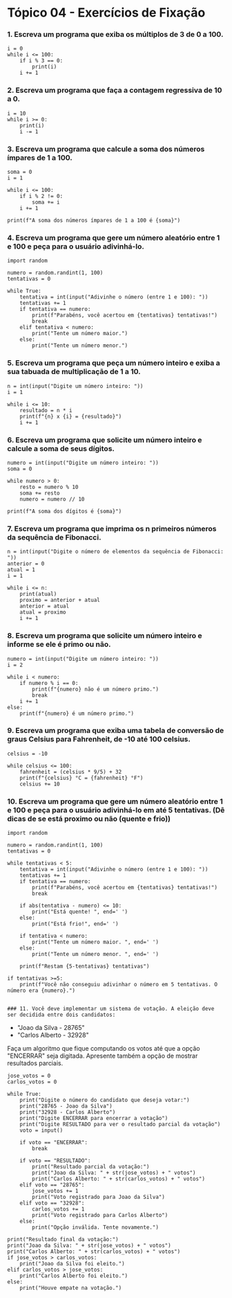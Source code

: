# Tópico 04 - Exercícios de Fixação

### 1. Escreva um programa que exiba os múltiplos de 3 de 0 a 100.

```
i = 0
while i <= 100:
    if i % 3 == 0:
        print(i)
    i += 1
```

### 2. Escreva um programa que faça a contagem regressiva de 10 a 0.

```
i = 10
while i >= 0:
    print(i)
    i -= 1
```

### 3. Escreva um programa que calcule a soma dos números ímpares de 1 a 100.

```
soma = 0
i = 1

while i <= 100:
    if i % 2 != 0:
        soma += i
    i += 1

print(f"A soma dos números ímpares de 1 a 100 é {soma}")
```

### 4. Escreva um programa que gere um número aleatório entre 1 e 100 e peça para o usuário adivinhá-lo.

```
import random

numero = random.randint(1, 100)
tentativas = 0

while True:
    tentativa = int(input("Adivinhe o número (entre 1 e 100): "))
    tentativas += 1
    if tentativa == numero:
        print(f"Parabéns, você acertou em {tentativas} tentativas!")
        break
    elif tentativa < numero:
        print("Tente um número maior.")
    else:
        print("Tente um número menor.")
```

### 5. Escreva um programa que peça um número inteiro e exiba a sua tabuada de multiplicação de 1 a 10.

```
n = int(input("Digite um número inteiro: "))
i = 1

while i <= 10:
    resultado = n * i
    print(f"{n} x {i} = {resultado}")
    i += 1
```

### 6. Escreva um programa que solicite um número inteiro e calcule a soma de seus dígitos.

```
numero = int(input("Digite um número inteiro: "))
soma = 0

while numero > 0:
    resto = numero % 10
    soma += resto
    numero = numero // 10

print(f"A soma dos dígitos é {soma}")
```

### 7. Escreva um programa que imprima os n primeiros números da sequência de Fibonacci.

```
n = int(input("Digite o número de elementos da sequência de Fibonacci: "))
anterior = 0
atual = 1
i = 1

while i <= n:
    print(atual)
    proximo = anterior + atual
    anterior = atual
    atual = proximo
    i += 1
```

### 8. Escreva um programa que solicite um número inteiro e informe se ele é primo ou não.

```
numero = int(input("Digite um número inteiro: "))
i = 2

while i < numero:
    if numero % i == 0:
        print(f"{numero} não é um número primo.")
        break
    i += 1
else:
    print(f"{numero} é um número primo.")
```

### 9. Escreva um programa que exiba uma tabela de conversão de graus Celsius para Fahrenheit, de -10 até 100 celsius.

```
celsius = -10

while celsius <= 100:
    fahrenheit = (celsius * 9/5) + 32
    print(f"{celsius} °C = {fahrenheit} °F")
    celsius += 10
```

### 10. Escreva um programa que gere um número aleatório entre 1 e 100 e peça para o usuário adivinhá-lo em até 5 tentativas. (Dê dicas de se está proximo ou não (quente e frio))

```
import random

numero = random.randint(1, 100)
tentativas = 0

while tentativas < 5:
    tentativa = int(input("Adivinhe o número (entre 1 e 100): "))
    tentativas += 1
    if tentativa == numero:
        print(f"Parabéns, você acertou em {tentativas} tentativas!")
        break

    if abs(tentativa - numero) <= 10:
        print("Está quente! ", end=' ')
    else:
        print("Está frio!", end=' ')

    if tentativa < numero:
        print("Tente um número maior. ", end=' ')
    else:
        print("Tente um número menor. ", end=' ')

    print(f"Restam {5-tentativas} tentativas")

if tentativas >=5:
    print(f"Você não conseguiu adivinhar o número em 5 tentativas. O número era {numero}.")


### 11. Você deve implementar um sistema de votação. A eleição deve ser decidida entre dois candidatos:
```

- "Joao da Silva - 28765"  
- "Carlos Alberto - 32928"

Faça um algoritmo que fique computando os votos até que a opção "ENCERRAR" seja digitada. 
Apresente também a opção de mostrar resultados parciais.

```
jose_votos = 0
carlos_votos = 0

while True:
    print("Digite o número do candidato que deseja votar:")
    print("28765 - Joao da Silva")
    print("32928 - Carlos Alberto")
    print("Digite ENCERRAR para encerrar a votação")
    print("Digite RESULTADO para ver o resultado parcial da votação")
    voto = input()

    if voto == "ENCERRAR":
        break

    if voto == "RESULTADO":
        print("Resultado parcial da votação:")
        print("Joao da Silva: " + str(jose_votos) + " votos")
        print("Carlos Alberto: " + str(carlos_votos) + " votos")
    elif voto == "28765":
        jose_votos += 1
        print("Voto registrado para Joao da Silva")
    elif voto == "32928":
        carlos_votos += 1
        print("Voto registrado para Carlos Alberto")
    else:
        print("Opção inválida. Tente novamente.")

print("Resultado final da votação:")
print("Joao da Silva: " + str(jose_votos) + " votos")
print("Carlos Alberto: " + str(carlos_votos) + " votos")
if jose_votos > carlos_votos:
    print("Joao da Silva foi eleito.")
elif carlos_votos > jose_votos:
    print("Carlos Alberto foi eleito.")
else:
    print("Houve empate na votação.")
```
